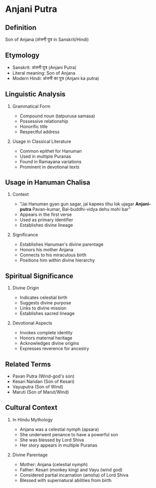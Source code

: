 # Anjani Putra

## Definition
Son of Anjana (अंजनी पुत्र in Sanskrit/Hindi)

## Etymology
- Sanskrit: अंजनी पुत्र (Anjani Putra)
- Literal meaning: Son of Anjana
- Modern Hindi: अंजनी का पुत्र (Anjani ka putra)

## Linguistic Analysis
1. Grammatical Form
   - Compound noun (tatpurusa samasa)
   - Possessive relationship
   - Honorific title
   - Respectful address

2. Usage in Classical Literature
   - Common epithet for Hanuman
   - Used in multiple Puranas
   - Found in Ramayana variations
   - Prominent in devotional texts

## Usage in Hanuman Chalisa
1. Context
   - "Jai Hanuman gyan gun sagar, jai kapees tihu lok ujagar
     **Anjani-putra** Pavan-kumar, Bal-buddhi-vidya dehu mohi bar"
   - Appears in the first verse
   - Used as primary identifier
   - Establishes divine lineage

2. Significance
   - Establishes Hanuman's divine parentage
   - Honors his mother Anjana
   - Connects to his miraculous birth
   - Positions him within divine hierarchy

## Spiritual Significance
1. Divine Origin
   - Indicates celestial birth
   - Suggests divine purpose
   - Links to divine mission
   - Establishes sacred lineage

2. Devotional Aspects
   - Invokes complete identity
   - Honors maternal heritage
   - Acknowledges divine origins
   - Expresses reverence for ancestry

## Related Terms
- Pavan Putra (Wind-god's son)
- Kesari Nandan (Son of Kesari)
- Vayuputra (Son of Wind)
- Maruti (Son of Marut/Wind)

## Cultural Context
1. In Hindu Mythology
   - Anjana was a celestial nymph (apsara)
   - She underwent penance to have a powerful son
   - She was blessed by Lord Shiva
   - Her story appears in multiple Puranas

2. Divine Parentage
   - Mother: Anjana (celestial nymph)
   - Father: Kesari (monkey king) and Vayu (wind god)
   - Considered partial incarnation (amsha) of Lord Shiva
   - Blessed with supernatural abilities from birth​​​​​​​​​​​​​​​​

